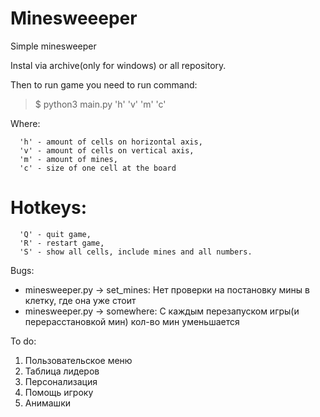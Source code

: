 # Minesweeeper
Simple minesweeper

Instal via archive(only for windows) or all repository.

Then to run game you need to run command:

>$ python3 main.py 'h' 'v' 'm' 'c'

Where: 

      'h' - amount of cells on horizontal axis,
      'v' - amount of cells on vertical axis,
      'm' - amount of mines,
      'c' - size of one cell at the board

# Hotkeys:

      'Q' - quit game,
      'R' - restart game,
      'S' - show all cells, include mines and all numbers.
    
Bugs:

* minesweeper.py -> set_mines: Нет проверки на постановку мины в клетку, где она уже стоит
* minesweeper.py -> somewhere: С каждым перезапуском игры(и перерасстановкой мин) кол-во мин уменьшается
 
To do:

1) Пользовательское меню
2) Таблица лидеров
3) Персонализация
4) Помощь игроку
5) Анимашки
